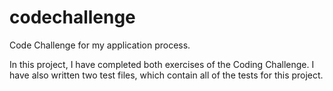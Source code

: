 # codechallenge
Code Challenge for my application process. 

In this project, I have completed both exercises of the Coding Challenge. I have also written two test files, which contain all of the tests for this project. 

